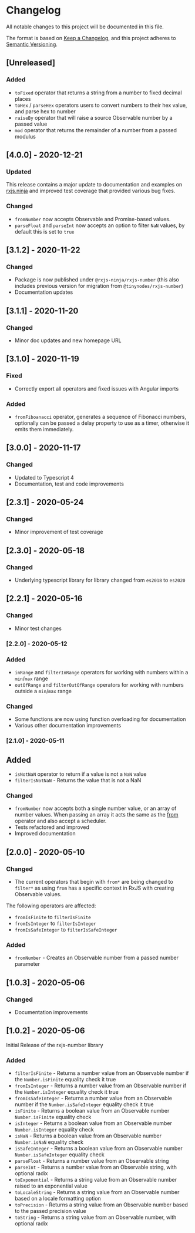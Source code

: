 # Changelog

All notable changes to this project will be documented in this file.

The format is based on [Keep a Changelog](https://keepachangelog.com/en/1.0.0/), and this project adheres
to [Semantic Versioning](https://semver.org/spec/v2.0.0.html).

## [Unreleased]

### Added

- `toFixed` operator that returns a string from a number to fixed decimal places
- `toHex` / `parseHex` operators users to convert numbers to their hex value, and parse hex to number
- `raiseBy` operator that will raise a source Observable number by a passed value
- `mod` operator that returns the remainder of a number from a passed modulus

## [4.0.0] - 2020-12-21

### Updated

This release contains a major update to documentation and examples on [rxjs.ninja](https://rxjs.ninja) and improved test
coverage that provided various bug fixes.

### Changed

- `fromNumber` now accepts Observable and Promise-based values.
- `parseFloat` and `parseInt` now accepts an option to filter `NaN` values, by default this is set to `true`

## [3.1.2] - 2020-11-22

### Changed

- Package is now published under `@rxjs-ninja/rxjs-number` (this also includes previous version for migration
  from `@tinynodes/rxjs-number`)
- Documentation updates

## [3.1.1] - 2020-11-20

### Changed

- Minor doc updates and new homepage URL

## [3.1.0] - 2020-11-19

### Fixed

- Correctly export all operators and fixed issues with Angular imports

### Added

- `fromFiboanacci` operator, generates a sequence of Fibonacci numbers, optionally can be passed a delay property to use
  as a timer, otherwise it emits them immediately.

## [3.0.0] - 2020-11-17

### Changed

- Updated to Typescript 4
- Documentation, test and code improvements

## [2.3.1] - 2020-05-24

### Changed

- Minor improvement of test coverage

## [2.3.0] - 2020-05-18

### Changed

- Underlying typescript library for library changed from `es2018` to `es2020`

## [2.2.1] - 2020-05-16

### Changed

- Minor test changes

### [2.2.0] - 2020-05-12

### Added

- `inRange` and `filterInRange` operators for working with numbers within a `min`/`max` range
- `outOfRange` and `filterOutOfRange` operators for working with numbers outside a `min`/`max` range

### Changed

- Some functions are now using function overloading for documentation
- Various other documentation improvements

### [2.1.0] - 2020-05-11

## Added

- `isNotNaN` operator to return if a value is not a `NaN` value
- `filterIsNotNaN` - Returns the value that is not a NaN

### Changed

- `fromNumber` now accepts both a single number value, or an array of number values. When passing an array it acts the
  same as the [from](https://rxjs.dev/api/index/function/from) operator and also accept a scheduler.
- Tests refactored and improved
- Improved documentation

## [2.0.0] - 2020-05-10

### Changed

- The current operators that begin with `from*` are being changed to `filter*` as using `from` has a specific context in
  RxJS with creating Observable values.

The following operators are affected:

- `fromIsFinite` to `filterIsFinite`
- `fromIsInteger` to `filterIsInteger`
- `fromIsSafeInteger` to `filterIsSafeInteger`

### Added

- `fromNumber` - Creates an Observable number from a passed number parameter

## [1.0.3] - 2020-05-06

### Changed

- Documentation improvements

## [1.0.2] - 2020-05-06

Initial Release of the rxjs-number library

### Added

- `filterIsFinite` - Returns a number value from an Observable number if the `Number.isFinite` equality check it true
- `fromIsInteger` - Returns a number value from an Observable number if the `Number.isInteger` equality check it true
- `fromIsSafeInteger` - Returns a number value from an Observable number if the `Number.isSafeInteger` equality check it
  true
- `isFinite` - Returns a boolean value from an Observable number `Number.isFinite` equality check
- `isInteger` - Returns a boolean value from an Observable number `Number.isInteger` equality check
- `isNaN` - Returns a boolean value from an Observable number `Number.isNaN` equality check
- `isSafeInteger` - Returns a boolean value from an Observable number `Number.isSafeInteger` equality check
- `parseFloat` - Returns a number value from an Observable string
- `parseInt` - Returns a number value from an Observable string, with optional radix
- `toExponential` - Returns a string value from an Observable number raised to an exponential value
- `toLocaleString` - Returns a string value from an Observable number based on a locale formatting option
- `toPrecision` - Returns a string value from an Observable number based to the passed precision value
- `toString` - Returns a string value from an Observable number, with optional radix
